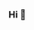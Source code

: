 ### Hi 👋
<!--
- 🌱 I’m currently learning ...
- 💬 Ask me about ...
- ⚡ Fun fact: ...

- 🔭 I’m currently working on ...

- 👯 I’m looking to collaborate on ...
- 🤔 I’m looking for help with ...

- 📫 How to reach me: ...
- 😄 Pronouns: ...



![Xiaodong's GitHub stats](https://github-readme-stats.vercel.app/api?username=xiaodli&repo=xiaodli)

![Xiaodong's github activity graph](https://github-readme-activity-graph.vercel.app/graph?username=xiaodli&bg_color=fffff0&color=708090&line=24292e&point=24292e&area=true&hide_border=true)
-->
